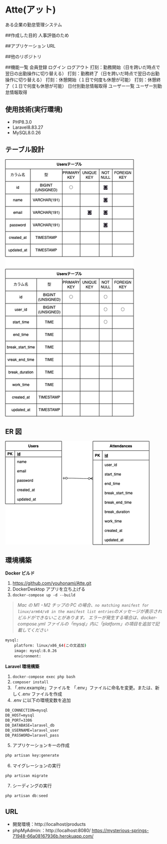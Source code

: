 # Atte(アット)

ある企業の勤怠管理システム

##作成した目的
人事評価のため

##アプリケーション URL

##他のリポジトリ

##機能一覧
会員登録
ログイン
ログアウト
打刻：勤務開始（日を跨いだ時点で翌日の出勤操作に切り替える）
打刻：勤務終了（日を跨いだ時点で翌日の出勤操作に切り替える）
打刻：休憩開始（１日で何度も休憩が可能）
打刻：休憩終了（１日で何度も休憩が可能）
日付別勤怠情報取得
ユーザー一覧
ユーザー別勤怠情報取得

## 使用技術(実行環境)

- PHP8.3.0
- Laravel8.83.27
- MySQL8.0.26

## テーブル設計

![テーブル](table.drawio.png)

## ER 図

![ER図](er.drawio.png)

## 環境構築

**Docker ビルド**

1. https://github.com/youhonami/Atte.git
2. DockerDesktop アプリを立ち上げる
3. `docker-compose up -d --build`

> _Mac の M1・M2 チップの PC の場合、`no matching manifest for linux/arm64/v8 in the manifest list entries`のメッセージが表示されビルドができないことがあります。
> エラーが発生する場合は、docker-compose.yml ファイルの「mysql」内に「platform」の項目を追加で記載してください_

```bash
mysql:
    platform: linux/x86_64(この文追加)
    image: mysql:8.0.26
    environment:
```

**Laravel 環境構築**

1. `docker-compose exec php bash`
2. `composer install`
3. 「.env.example」ファイルを 「.env」ファイルに命名を変更。または、新しく.env ファイルを作成
4. .env に以下の環境変数を追加

```text
DB_CONNECTION=mysql
DB_HOST=mysql
DB_PORT=3306
DB_DATABASE=laravel_db
DB_USERNAME=laravel_user
DB_PASSWORD=laravel_pass
```

5. アプリケーションキーの作成

```bash
php artisan key:generate
```

6. マイグレーションの実行

```bash
php artisan migrate
```

7. シーディングの実行

```bash
php artisan db:seed
```

## URL

- 開発環境：http://localhost/products
- phpMyAdmin:：http://localhost:8080/
  https://mysterious-springs-71948-66a08167936b.herokuapp.com/
